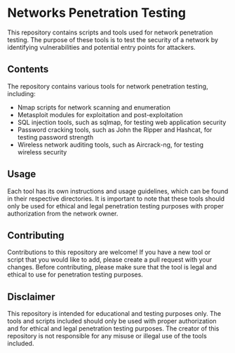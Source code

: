 # Networks Penetration Testing
This repository contains scripts and tools used for network penetration testing. The purpose of these tools is to test the security of a network by identifying vulnerabilities and potential entry points for attackers.

## Contents
The repository contains various tools for network penetration testing, including:

+ Nmap scripts for network scanning and enumeration
+ Metasploit modules for exploitation and post-exploitation
+ SQL injection tools, such as sqlmap, for testing web application security
+ Password cracking tools, such as John the Ripper and Hashcat, for testing password strength
+ Wireless network auditing tools, such as Aircrack-ng, for testing wireless security
## Usage
Each tool has its own instructions and usage guidelines, which can be found in their respective directories. It is important to note that these tools should only be used for ethical and legal penetration testing purposes with proper authorization from the network owner.

## Contributing
Contributions to this repository are welcome! If you have a new tool or script that you would like to add, please create a pull request with your changes. Before contributing, please make sure that the tool is legal and ethical to use for penetration testing purposes.

## Disclaimer
This repository is intended for educational and testing purposes only. The tools and scripts included should only be used with proper authorization and for ethical and legal penetration testing purposes. The creator of this repository is not responsible for any misuse or illegal use of the tools included.
